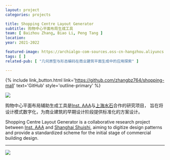 ```yaml
---
layout: project
categories: projects

title: Shopping Centre Layout Generator
subtitle: 购物中心平面布局生成工具
team: [ Baizhou Zhang, Biao Li, Peng Tang ]
location:
year: 2021-2022

featured-image: https://archialgo-com-sources.oss-cn-hangzhou.aliyuncs.com/images/img-shopping-mall-planning-generator.jpg
tags: [ ]
related-pub: [ "几何原型与形态编码在商业建筑平面生成中的应用探索" ]

---
```


{% include link_button.html link='https://github.com/zhangbz764/shopping-mall' text='GitHub' style='outline-primary' %}

![](https://archialgo-com-sources.oss-cn-hangzhou.aliyuncs.com/images/img-shopping-mall-planning-generator.jpg)

购物中心平面布局辅助生成工具是<a href="https://archialgo.com/" target="_blank">Inst. AAA</a>与<a href="https://www.shuishi.com/" target="_blank">上海水石</a>合作的研究项目，
旨在将设计模式数字化，为商业建筑的早期设计阶段提供标准化的方案设计。

Shopping Centre Layout Generator is a collaborative research project between <a href="https://archialgo.com/" target="_blank">Inst. AAA</a> and <a href="https://www.shuishi.com/" target="_blank">Shanghai Shuishi</a>,
aiming to digitize design patterns and provide a standardized scheme for the initial stage of commercial building
design.

---

![](https://archialgo-com-sources.oss-cn-hangzhou.aliyuncs.com/images/img-shopping-mall-planning-generator0.jpg)
